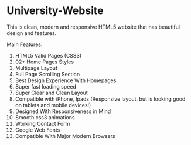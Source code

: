 # University-Website

This is clean, modern and responsive HTML5 website that has beautiful design and  features. 

Main Features:

1.  HTML5 Valid Pages (CSS3)
2.  02+ Home Pages Styles
3.  Multipage Layout
4.  Full Page Scrolling Section
5.  Best Design Experience With Homepages
6.  Super fast loading speed
7.  Super Clear and Clean Layout
8.  Compatible with iPhone, Ipads (Responsive layout, but is looking good on tablets and mobile devices!)
9.  Designed With Responsiveness in Mind
10. Smooth css3 animations
11. Working Contact Form
12. Google Web Fonts
13. Compatible With Major Modern Browsers  





